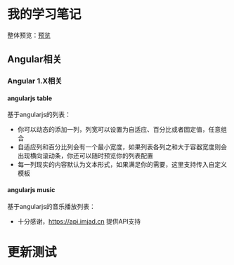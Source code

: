# 我的学习笔记
整体预览：[预览](https://xiaodu114.github.io/)
## Angular相关
### Angular 1.X相关
#### angularjs table
基于angularjs的列表：
* 你可以动态的添加一列，列宽可以设置为自适应、百分比或者固定值，任意组合
* 自适应列和百分比列会有一个最小宽度，如果列表各列之和大于容器宽度则会出现横向滚动条，你还可以随时预览你的列表配置
* 每一列现实的内容默认为文本形式，如果满足你的需要，这里支持传入自定义模板
#### angularjs music
基于angularjs的音乐播放列表：
* 十分感谢，https://api.imjad.cn 提供API支持
# 更新测试
